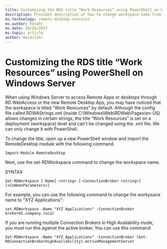 ```yaml
---
title: Customizing the RDS title “Work Resources” using PowerShell on Windows Server
description: Provides description of how to change workspace name from default in Windows Server.
ms.technology: remote-desktop-services
ms.author: helohr
ms.date: 10/26/2017  
ms.topic: article
author: Heidilohr
---
```

# Customizing the RDS title “Work Resources” using PowerShell on Windows Server

When using Windows Server to access Remote Apps or desktops through RD WebAccess or the new Remote Desktop App, you may have noticed that the workspace is titled  “Work Resources" by default.  Although the config file called RDWAStrings.xml (inside C:\Windows\Web\RDWeb\Pages\en-US) allows changes in certain strings, the title “Work Resources” is set on a deployment (workspace) level and can't be changed using the .xml file. We can only change it with PowerShell.

To change the title, open up a new PowerShell window and import the RemoteDesktop module with the following command.

    Import-Module RemoteDesktop

Next, use the set-RDWorkspace command to change the workspace name.

SYNTAX

    Set-RDWorkspace [-Name] <string> [-ConnectionBroker <string>]  [<CommonParameters>]

For example, you can use the following command to change the workpsace name to "XYZ Applications":

    set-RDWorkspace -Name "XYZ Applications" -ConnectionBroker broker01.company.local

If you are running multiple Connection Brokers in High Availability mode, you must run this against the active broker. You can use this command:

    Set-RDWorkspace -Name "XYZ Applications" -ConnectionBroker (Get-RDConnectionBrokerHighAvailability).ActiveManagementServer